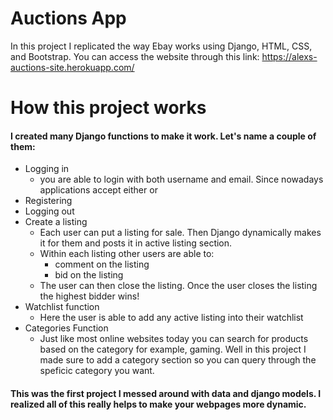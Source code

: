 # Auctions App
In this project I replicated the way Ebay works using Django, HTML, CSS, and Bootstrap. You can access the website through this link: https://alexs-auctions-site.herokuapp.com/

# How this project works
#### I created many Django functions to make it work. Let's name a couple of them: ####
* Logging in 
  * you are able to login with both username and email. Since nowadays applications accept either or
* Registering
* Logging out
* Create a listing 
  * Each user can put a listing for sale. Then Django dynamically makes it for them and posts it in active listing section.
  * Within each listing other users are able to:
    * comment on the listing
    * bid on the listing
  * The user can then close the listing. Once the user closes the listing the highest bidder wins!
* Watchlist function
  * Here the user is able to add any active listing into their watchlist
* Categories Function
  * Just like most online websites today you can search for products based on the category for example, gaming. Well in this project I made sure to 
add a category section so you can query through the speficic category you want. 

#### This was the first project I messed around with data and django models. I realized all of this really helps to make your webpages more dynamic. ####
